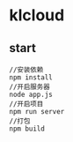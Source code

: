 # klcloud

## start
```shell
//安装依赖
npm install
//开启服务器
node app.js
//开启项目
npm run server
//打包
npm build
```
